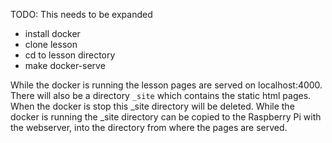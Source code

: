 TODO: This needs to be expanded

- install docker
- clone lesson
- cd to lesson directory
- make docker-serve

While the docker is running the lesson pages are served on localhost:4000. There will also be a directory ```_site``` which contains the static html pages. When the docker is stop this _site directory will be deleted. While the docker is running the _site directory can be copied to the Raspberry Pi with the webserver, into the directory from where the pages are served.
